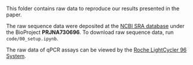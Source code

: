 This folder contains raw data to reproduce our results presented in the paper. 

The raw sequence data were deposited at the [NCBI SRA database](https://www.ncbi.nlm.nih.gov/bioproject/) under the BioProject **PRJNA730696**. To download raw sequence data, run `code/00_setup.ipynb`. 

The raw data of qPCR assays can be viewed by the [Roche LightCycler 96 System](https://lifescience.roche.com/en_no/brands/realtime-pcr-overview.html#software).
